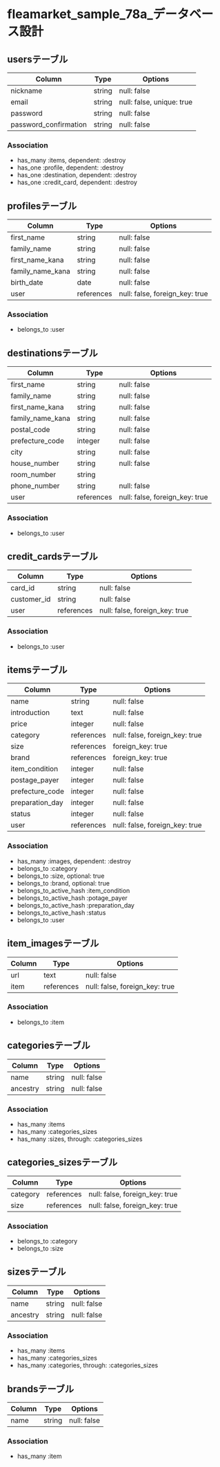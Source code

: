 # fleamarket_sample_78a_データベース設計

## usersテーブル
|Column|Type|Options|
|------|----|-------|
|nickname|string|null: false|
|email|string|null: false, unique: true|
|password|string|null: false|
|password_confirmation|string|null: false|
### Association
- has_many :items, dependent: :destroy
- has_one :profile, dependent: :destroy
- has_one :destination, dependent: :destroy
- has_one :credit_card, dependent: :destroy

## profilesテーブル
|Column|Type|Options|
|------|----|-------|
|first_name|string|null: false|
|family_name|string|null: false|
|first_name_kana|string|null: false|
|family_name_kana|string|null: false|
|birth_date|date|null: false|
|user|references|null: false, foreign_key: true|
### Association
- belongs_to :user

## destinationsテーブル
|Column|Type|Options|
|------|----|-------|
|first_name|string|null: false|
|family_name|string|null: false|
|first_name_kana|string|null: false|
|family_name_kana|string|null: false|
|postal_code|string|null: false|
|prefecture_code|integer|null: false|
|city|string|null: false|
|house_number|string|null: false|
|room_number|string||
|phone_number|string|null: false|
|user|references|null: false, foreign_key: true|
### Association
- belongs_to :user

## credit_cardsテーブル
|Column|Type|Options|
|------|----|-------|
|card_id|string|null: false|
|customer_id|string|null: false|
|user|references|null: false, foreign_key: true|
### Association
- belongs_to :user

## itemsテーブル
|Column|Type|Options|
|------|----|-------|
|name|string|null: false|
|introduction|text|null: false|
|price|integer|null: false|
|category|references|null: false, foreign_key: true|
|size|references|foreign_key: true|
|brand|references|foreign_key: true|
|item_condition|integer|null: false|
|postage_payer|integer|null: false|
|prefecture_code|integer|null: false|
|preparation_day|integer|null: false|
|status|integer|null: false|
|user|references|null: false, foreign_key: true|
### Association
- has_many :images, dependent: :destroy
- belongs_to :category
- belongs_to :size, optional: true
- belongs_to :brand, optional: true
- belongs_to_active_hash :item_condition
- belongs_to_active_hash :potage_payer
- belongs_to_active_hash :preparation_day
- belongs_to_active_hash :status
- belongs_to :user


## item_imagesテーブル
|Column|Type|Options|
|------|----|-------|
|url|text|null: false|
|item|references|null: false, foreign_key: true|
### Association
- belongs_to :item

## categoriesテーブル
|Column|Type|Options|
|------|----|-------|
|name|string|null: false|
|ancestry|string|null: false|
### Association
- has_many :items
- has_many :categories_sizes
- has_many :sizes, through: :categories_sizes

## categories_sizesテーブル
|Column|Type|Options|
|------|----|-------|
|category|references|null: false, foreign_key: true|
|size|references|null: false, foreign_key: true|
### Association
- belongs_to :category
- belongs_to :size

## sizesテーブル
|Column|Type|Options|
|------|----|-------|
|name|string|null: false|
|ancestry|string|null: false|
### Association
- has_many :items
- has_many :categories_sizes
- has_many :categories, through: :categories_sizes

## brandsテーブル
|Column|Type|Options|
|------|----|-------|
|name|string|null: false|
### Association
- has_many :item